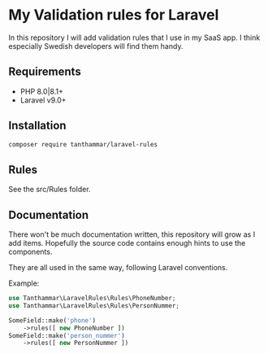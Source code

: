 # My Validation rules for Laravel
In this repository I will add validation rules that I use in my SaaS app. I think especially Swedish developers will find them handy.

## Requirements
- PHP 8.0|8.1+
- Laravel v9.0+

## Installation
```bash
composer require tanthammar/laravel-rules
```

## Rules
See the src/Rules folder.

## Documentation
There won't be much documentation written, this repository will grow as I add items.
Hopefully the source code contains enough hints to use the components.

They are all used in the same way, following Laravel conventions. 

Example:
```php
use Tanthammar\LaravelRules\Rules\PhoneNumber;
use Tanthammar\LaravelRules\Rules\PersonNummer;

SomeField::make('phone')
    ->rules([ new PhoneNumber ])
SomeField::make('person_nummer')
    ->rules([ new PersonNummer ])
```




